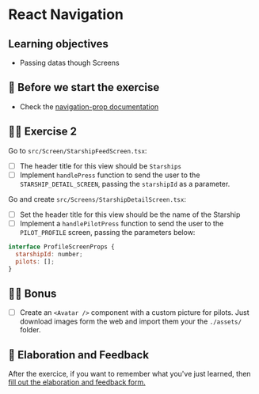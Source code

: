 # React Navigation

## Learning objectives

- Passing datas though Screens

## 🥑 Before we start the exercise

- Check the [navigation-prop documentation](https://reactnavigation.org/docs/navigation-prop/#navigate)

## 🤸‍♀️ Exercise 2

Go to `src/Screen/StarshipFeedScreen.tsx`:

- [ ] The header title for this view should be `Starships`
- [ ] Implement `handlePress` function to send the user to the `STARSHIP_DETAIL_SCREEN`, passing the `starshipId` as a parameter.

Go and create `src/Screens/StarshipDetailScreen.tsx`:

- [ ] Set the header title for this view should be the name of the Starship
- [ ] Implement a `handlePilotPress` function to send the user to the `PILOT_PROFILE` screen, passing the parameters below:

```javascript
interface ProfileScreenProps {
  starshipId: number;
  pilots: [];
}
```

## 🏋️‍♀️ Bonus

- [ ] Create an `<Avatar />` component with a custom picture for pilots. Just download images form the web and import them your the `./assets/` folder.

## 🏅 Elaboration and Feedback

<div>
<span>After the exercice, if you want to remember what you've just learned, then </span>
<a rel="noopener noreferrer" target="_blank" href="https://airtable.com/shrBuZqOJL5UeLLF1?prefill_Name=React+Native+Navigation&prefill_Exercice=2">
  fill out the elaboration and feedback form.
</a>
</div>
